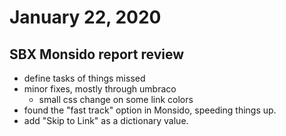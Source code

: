 # January 22, 2020

## SBX Monsido report review
- define tasks of things missed
- minor fixes, mostly through umbraco
	- small css change on some link colors
- found the "fast track" option in Monsido, speeding things up.
- add "Skip to Link" as a dictionary value.
